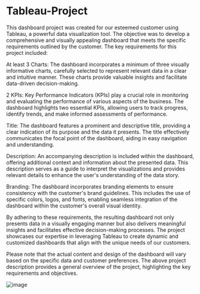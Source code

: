 # Tableau-Project

This dashboard project was created for our esteemed customer using Tableau, a powerful data visualization tool. The objective was to develop a comprehensive and visually appealing dashboard that meets the specific requirements outlined by the customer. The key requirements for this project included:

At least 3 Charts: The dashboard incorporates a minimum of three visually informative charts, carefully selected to represent relevant data in a clear and intuitive manner. These charts provide valuable insights and facilitate data-driven decision-making.

2 KPIs: Key Performance Indicators (KPIs) play a crucial role in monitoring and evaluating the performance of various aspects of the business. The dashboard highlights two essential KPIs, allowing users to track progress, identify trends, and make informed assessments of performance.

Title: The dashboard features a prominent and descriptive title, providing a clear indication of its purpose and the data it presents. The title effectively communicates the focal point of the dashboard, aiding in easy navigation and understanding.

Description: An accompanying description is included within the dashboard, offering additional context and information about the presented data. This description serves as a guide to interpret the visualizations and provides relevant details to enhance the user's understanding of the data story.

Branding: The dashboard incorporates branding elements to ensure consistency with the customer's brand guidelines. This includes the use of specific colors, logos, and fonts, enabling seamless integration of the dashboard within the customer's overall visual identity.

By adhering to these requirements, the resulting dashboard not only presents data in a visually engaging manner but also delivers meaningful insights and facilitates effective decision-making processes. The project showcases our expertise in leveraging Tableau to create dynamic and customized dashboards that align with the unique needs of our customers.

Please note that the actual content and design of the dashboard will vary based on the specific data and customer preferences. The above project description provides a general overview of the project, highlighting the key requirements and objectives.

![image](https://github.com/mrnithinthomas/Tableau-Project/assets/92197644/2717b9d3-e61c-4c5b-a4a7-751dbd785bb0)
